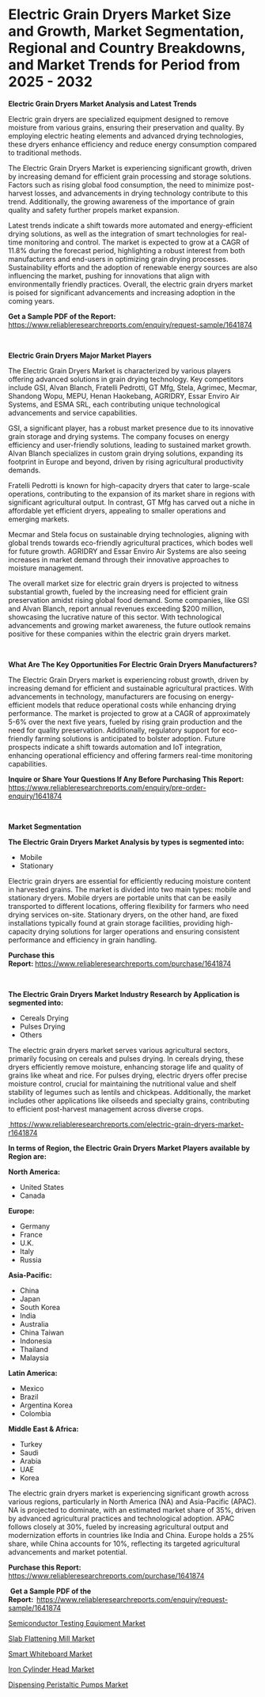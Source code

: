<p><h1>Electric Grain Dryers Market Size and Growth, Market Segmentation, Regional and Country Breakdowns, and Market Trends for Period from 2025 -  2032</h1></p><p><strong>Electric Grain Dryers Market Analysis and Latest Trends</strong></p>
<p><p>Electric grain dryers are specialized equipment designed to remove moisture from various grains, ensuring their preservation and quality. By employing electric heating elements and advanced drying technologies, these dryers enhance efficiency and reduce energy consumption compared to traditional methods. </p><p>The Electric Grain Dryers Market is experiencing significant growth, driven by increasing demand for efficient grain processing and storage solutions. Factors such as rising global food consumption, the need to minimize post-harvest losses, and advancements in drying technology contribute to this trend. Additionally, the growing awareness of the importance of grain quality and safety further propels market expansion.</p><p>Latest trends indicate a shift towards more automated and energy-efficient drying solutions, as well as the integration of smart technologies for real-time monitoring and control. The market is expected to grow at a CAGR of 11.8% during the forecast period, highlighting a robust interest from both manufacturers and end-users in optimizing grain drying processes. Sustainability efforts and the adoption of renewable energy sources are also influencing the market, pushing for innovations that align with environmentally friendly practices. Overall, the electric grain dryers market is poised for significant advancements and increasing adoption in the coming years.</p></p>
<p><strong>Get a Sample PDF of the Report:&nbsp;</strong> <a href="https://www.reliableresearchreports.com/enquiry/request-sample/1641874?utm_campaign=11&utm_medium=2&utm_source=Github&utm_content=ia&utm_term=22022025&utm_id=electric-grain-dryers">https://www.reliableresearchreports.com/enquiry/request-sample/1641874</a></p>
<p>&nbsp;</p>
<p><strong>Electric Grain Dryers Major Market Players</strong></p>
<p><p>The Electric Grain Dryers Market is characterized by various players offering advanced solutions in grain drying technology. Key competitors include GSI, Alvan Blanch, Fratelli Pedrotti, GT Mfg, Stela, Agrimec, Mecmar, Shandong Wopu, MEPU, Henan Haokebang, AGRIDRY, Essar Enviro Air Systems, and ESMA SRL, each contributing unique technological advancements and service capabilities.</p><p>GSI, a significant player, has a robust market presence due to its innovative grain storage and drying systems. The company focuses on energy efficiency and user-friendly solutions, leading to sustained market growth. Alvan Blanch specializes in custom grain drying solutions, expanding its footprint in Europe and beyond, driven by rising agricultural productivity demands.</p><p>Fratelli Pedrotti is known for high-capacity dryers that cater to large-scale operations, contributing to the expansion of its market share in regions with significant agricultural output. In contrast, GT Mfg has carved out a niche in affordable yet efficient dryers, appealing to smaller operations and emerging markets.</p><p>Mecmar and Stela focus on sustainable drying technologies, aligning with global trends towards eco-friendly agricultural practices, which bodes well for future growth. AGRIDRY and Essar Enviro Air Systems are also seeing increases in market demand through their innovative approaches to moisture management.</p><p>The overall market size for electric grain dryers is projected to witness substantial growth, fueled by the increasing need for efficient grain preservation amidst rising global food demand. Some companies, like GSI and Alvan Blanch, report annual revenues exceeding $200 million, showcasing the lucrative nature of this sector. With technological advancements and growing market awareness, the future outlook remains positive for these companies within the electric grain dryers market.</p></p>
<p>&nbsp;</p>
<p><strong>What Are The Key Opportunities For Electric Grain Dryers Manufacturers?</strong></p>
<p><p>The Electric Grain Dryers market is experiencing robust growth, driven by increasing demand for efficient and sustainable agricultural practices. With advancements in technology, manufacturers are focusing on energy-efficient models that reduce operational costs while enhancing drying performance. The market is projected to grow at a CAGR of approximately 5-6% over the next five years, fueled by rising grain production and the need for quality preservation. Additionally, regulatory support for eco-friendly farming solutions is anticipated to bolster adoption. Future prospects indicate a shift towards automation and IoT integration, enhancing operational efficiency and offering farmers real-time monitoring capabilities.</p></p>
<p><strong>Inquire or Share Your Questions If Any Before Purchasing This Report:</strong> <a href="https://www.reliableresearchreports.com/enquiry/pre-order-enquiry/1641874?utm_campaign=11&utm_medium=2&utm_source=Github&utm_content=ia&utm_term=22022025&utm_id=electric-grain-dryers">https://www.reliableresearchreports.com/enquiry/pre-order-enquiry/1641874</a></p>
<p>&nbsp;</p>
<p><strong>Market Segmentation</strong></p>
<p><strong>The Electric Grain Dryers Market Analysis by types is segmented into:</strong></p>
<p><ul><li>Mobile</li><li>Stationary</li></ul></p>
<p><p>Electric grain dryers are essential for efficiently reducing moisture content in harvested grains. The market is divided into two main types: mobile and stationary dryers. Mobile dryers are portable units that can be easily transported to different locations, offering flexibility for farmers who need drying services on-site. Stationary dryers, on the other hand, are fixed installations typically found at grain storage facilities, providing high-capacity drying solutions for larger operations and ensuring consistent performance and efficiency in grain handling.</p></p>
<p><strong>Purchase this Report:&nbsp;</strong><a href="https://www.reliableresearchreports.com/purchase/1641874?utm_campaign=11&utm_medium=2&utm_source=Github&utm_content=ia&utm_term=22022025&utm_id=electric-grain-dryers">https://www.reliableresearchreports.com/purchase/1641874</a></p>
<p>&nbsp;</p>
<p><strong>The Electric Grain Dryers Market Industry Research by Application is segmented into:</strong></p>
<p><ul><li>Cereals Drying</li><li>Pulses Drying</li><li>Others</li></ul></p>
<p><p>The electric grain dryers market serves various agricultural sectors, primarily focusing on cereals and pulses drying. In cereals drying, these dryers efficiently remove moisture, enhancing storage life and quality of grains like wheat and rice. For pulses drying, electric dryers offer precise moisture control, crucial for maintaining the nutritional value and shelf stability of legumes such as lentils and chickpeas. Additionally, the market includes other applications like oilseeds and specialty grains, contributing to efficient post-harvest management across diverse crops.</p></p>
<p><a href="https://www.reliableresearchreports.com/electric-grain-dryers-market-r1641874?utm_campaign=11&utm_medium=2&utm_source=Github&utm_content=ia&utm_term=22022025&utm_id=electric-grain-dryers">&nbsp;https://www.reliableresearchreports.com/electric-grain-dryers-market-r1641874</a></p>
<p><strong>In terms of Region, the Electric Grain Dryers Market Players available by Region are:</strong></p>
<p>
    <p> <strong> North America: </strong>
        <ul>
            <li>United States</li>
            <li>Canada</li>
        </ul>
        </p> 
    <p> <strong> Europe: </strong>
        <ul>
            <li>Germany</li>
            <li>France</li>
            <li>U.K.</li>
            <li>Italy</li>
            <li>Russia</li>
        </ul>
        </p> 
    <p> <strong> Asia-Pacific: </strong>
        <ul>
            <li>China</li>
            <li>Japan</li>
            <li>South Korea</li>
            <li>India</li>
            <li>Australia</li>
            <li>China Taiwan</li>
            <li>Indonesia</li>
            <li>Thailand</li>
            <li>Malaysia</li>
        </ul>
        </p> 
    <p> <strong> Latin America: </strong>
        <ul>
            <li>Mexico</li>
            <li>Brazil</li>
            <li>Argentina Korea</li>
            <li>Colombia</li>
        </ul>
        </p> 
    <p> <strong> Middle East & Africa: </strong>
        <ul>
            <li>Turkey</li>
            <li>Saudi</li>
            <li>Arabia</li>
            <li>UAE</li>
            <li>Korea</li>
        </ul>
    </p>
    </p>
<p><p>The electric grain dryers market is experiencing significant growth across various regions, particularly in North America (NA) and Asia-Pacific (APAC). NA is projected to dominate, with an estimated market share of 35%, driven by advanced agricultural practices and technological adoption. APAC follows closely at 30%, fueled by increasing agricultural output and modernization efforts in countries like India and China. Europe holds a 25% share, while China accounts for 10%, reflecting its targeted agricultural advancements and market potential.</p></p>
<p><strong>Purchase this Report: </strong><a href="https://www.reliableresearchreports.com/purchase/1641874?utm_campaign=11&utm_medium=2&utm_source=Github&utm_content=ia&utm_term=22022025&utm_id=electric-grain-dryers">https://www.reliableresearchreports.com/purchase/1641874</a></p>
<p>&nbsp;<strong>Get a Sample PDF of the Report:&nbsp;&nbsp;</strong><a href="https://www.reliableresearchreports.com/enquiry/request-sample/1641874?utm_campaign=11&utm_medium=2&utm_source=Github&utm_content=ia&utm_term=22022025&utm_id=electric-grain-dryers">https://www.reliableresearchreports.com/enquiry/request-sample/1641874</a></p>
<p><strong></strong></p>
<p><p><a href="https://github.com/raquinyagua/Market-Research-Report-List-1/blob/main/semiconductor-testing-equipment-market.md?utm_campaign=11&utm_medium=2&utm_source=Github&utm_content=ia&utm_term=22022025&utm_id=electric-grain-dryers">Semiconductor Testing Equipment Market</a></p><p><a href="https://github.com/ivvrgibi/Market-Research-Report-List-1/blob/main/slab-flattening-mill-market.md?utm_campaign=11&utm_medium=2&utm_source=Github&utm_content=ia&utm_term=22022025&utm_id=electric-grain-dryers">Slab Flattening Mill Market</a></p><p><a href="https://github.com/chinwonhanie/Market-Research-Report-List-1/blob/main/smart-whiteboard-market.md?utm_campaign=11&utm_medium=2&utm_source=Github&utm_content=ia&utm_term=22022025&utm_id=electric-grain-dryers">Smart Whiteboard Market</a></p><p><a href="https://github.com/amoakuolaopa/Market-Research-Report-List-1/blob/main/iron-cylinder-head-market.md?utm_campaign=11&utm_medium=2&utm_source=Github&utm_content=ia&utm_term=22022025&utm_id=electric-grain-dryers">Iron Cylinder Head Market</a></p><p><a href="https://github.com/domnikgisken/Market-Research-Report-List-1/blob/main/dispensing-peristaltic-pumps-market.md?utm_campaign=11&utm_medium=2&utm_source=Github&utm_content=ia&utm_term=22022025&utm_id=electric-grain-dryers">Dispensing Peristaltic Pumps Market</a></p></p>